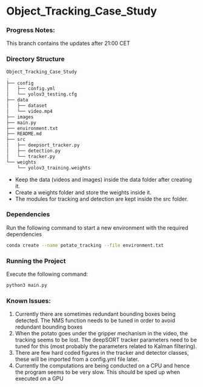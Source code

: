 # Object_Tracking_Case_Study

### Progress Notes: 
This branch contains the updates after 21:00 CET

### Directory Structure
```bash
Object_Tracking_Case_Study
.
├── config
│   ├── config.yml
│   └── yolov3_testing.cfg
├── data
│   ├── dataset
│   └── video.mp4
├── images
├── main.py
├── environment.txt
├── README.md
├── src
│   ├── deepsort_tracker.py
│   ├── detection.py
│   └── tracker.py
└── weights
    └── yolov3_training.weights

```
- Keep the data (videos and images) inside the data folder after creating it.
- Create a weights folder and store the weights inside it. 
- The modules for tracking and detection are kept inside the src folder.

### Dependencies

Run the following command to start a new environment with the required dependencies

```bash
conda create --name potato_tracking --file environment.txt
```

### Running the Project

Execute the following command: 

```bash
python3 main.py
```

### Known Issues: 
1. Currently there are sometimes redundant bounding boxes being detected. The NMS function needs to be tuned in order to avoid redundant bounding boxes
2. When the potato goes under the gripper mechanism in the video, the tracking seems to be lost. The deepSORT tracker parameters need to be tuned for this (most probably the parameters related to Kalman filtering).
3. There are few hard coded figures in the tracker and detector classes, these will be imported from a config.yml file later.
4. Currently the computations are being conducted on a CPU and hence the program seems to be very slow. This should be sped up when executed on a GPU


